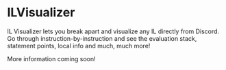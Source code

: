# ILVisualizer
IL Visualizer lets you break apart and visualize any IL directly from Discord. Go through instruction-by-instruction and see the evaluation stack, statement points, local info and much, much more!

More information coming soon!
